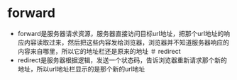 # forward 
- forward是服务器请求资源，服务器直接访问目标url地址，把那个url地址的响应内容读取过来，然后把这些内容发给浏览器，浏览器并不知道服务器响应的内容来自哪里，所以它的地址栏还是原来的地址
＃ redirect
- redirect是服务器根据逻辑，发送一个状态码，告诉浏览器重新请求那个新的地址，所以url地址栏显示的是那个新的url地址

